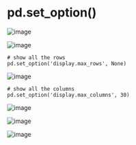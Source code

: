# pd.set_option()

![image](https://user-images.githubusercontent.com/60442877/230985176-cb70309c-deaf-450f-a3be-2bd4bdab034a.png)

![image](https://user-images.githubusercontent.com/60442877/230985135-7ae59dde-ac1a-4e6f-942d-0f5dcb4e3cfe.png)

    # show all the rows
    pd.set_option('display.max_rows', None)

![image](https://user-images.githubusercontent.com/60442877/230984807-0db5d6c7-f915-413f-aa1d-cc125be5119f.png)
  
    # show all the columns
    pd.set_option('display.max_columns', 30)
    
![image](https://user-images.githubusercontent.com/60442877/230984958-59f672b8-6b26-45e2-8fea-eb59bcb77b17.png)

![image](https://user-images.githubusercontent.com/60442877/230984992-08c9f583-d4fc-4642-91cb-32f8875c822a.png)

![image](https://user-images.githubusercontent.com/60442877/230985020-ec671f4d-1ac8-4ee3-8900-a57d226df4eb.png)

